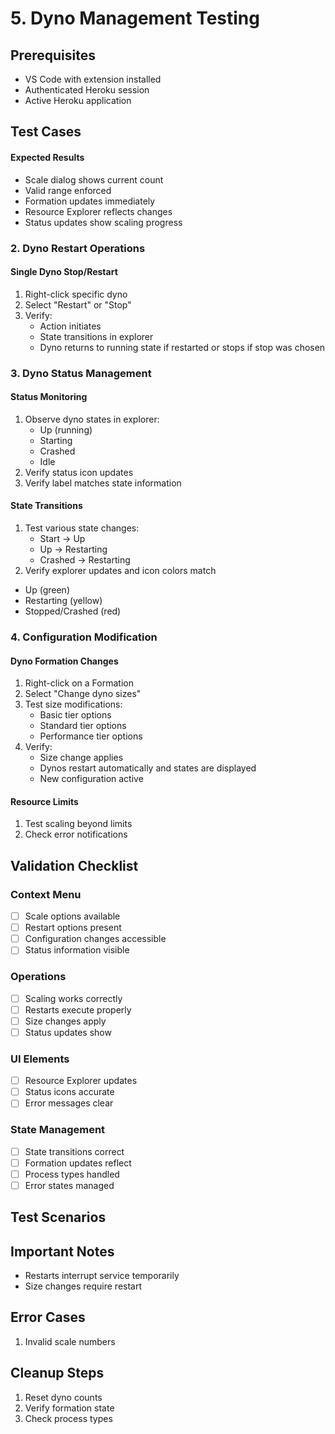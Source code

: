 # 5. Dyno Management Testing

## Prerequisites

- VS Code with extension installed
- Authenticated Heroku session
- Active Heroku application

## Test Cases

#### Expected Results

- Scale dialog shows current count
- Valid range enforced
- Formation updates immediately
- Resource Explorer reflects changes
- Status updates show scaling progress

### 2. Dyno Restart Operations

#### Single Dyno Stop/Restart

1. Right-click specific dyno
2. Select "Restart" or "Stop"
3. Verify:
   - Action initiates
   - State transitions in explorer
   - Dyno returns to running state if restarted or stops if stop was chosen

### 3. Dyno Status Management

#### Status Monitoring

1. Observe dyno states in explorer:
   - Up (running)
   - Starting
   - Crashed
   - Idle
2. Verify status icon updates
3. Verify label matches state information

#### State Transitions

1. Test various state changes:
   - Start → Up
   - Up → Restarting
   - Crashed → Restarting
2. Verify explorer updates and icon colors match

- Up (green)
- Restarting (yellow)
- Stopped/Crashed (red)

### 4. Configuration Modification

#### Dyno Formation Changes

1. Right-click on a Formation
2. Select "Change dyno sizes"
3. Test size modifications:
   - Basic tier options
   - Standard tier options
   - Performance tier options
4. Verify:
   - Size change applies
   - Dynos restart automatically and states are displayed
   - New configuration active

#### Resource Limits

1. Test scaling beyond limits
2. Check error notifications

## Validation Checklist

### Context Menu

- [ ] Scale options available
- [ ] Restart options present
- [ ] Configuration changes accessible
- [ ] Status information visible

### Operations

- [ ] Scaling works correctly
- [ ] Restarts execute properly
- [ ] Size changes apply
- [ ] Status updates show

### UI Elements

- [ ] Resource Explorer updates
- [ ] Status icons accurate
- [ ] Error messages clear

### State Management

- [ ] State transitions correct
- [ ] Formation updates reflect
- [ ] Process types handled
- [ ] Error states managed

## Test Scenarios

## Important Notes

- Restarts interrupt service temporarily
- Size changes require restart

## Error Cases

1. Invalid scale numbers

## Cleanup Steps

1. Reset dyno counts
2. Verify formation state
3. Check process types
